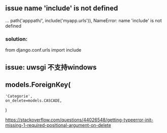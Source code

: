 
## issue name 'include' is not defined

<stacktrace>
...
path('apppath/', include('myapp.urls')),
NameError: name 'include' is not defined


### solution:

from django.conf.urls import include


## issue: uwsgi 不支持windows 



## models.ForeignKey(
    'Categorie',
    on_delete=models.CASCADE,
)

https://stackoverflow.com/questions/44026548/getting-typeerror-init-missing-1-required-positional-argument-on-delete

